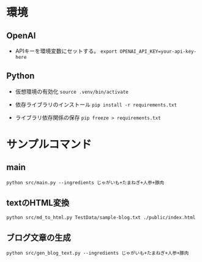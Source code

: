 # 環境
## OpenAI
- APIキーを環境変数にセットする。
`export OPENAI_API_KEY=your-api-key-here`

## Python

- 仮想環境の有効化
`source .venv/bin/activate`

- 依存ライブラリのインストール
`pip install -r requirements.txt`

- ライブラリ依存関係の保存
`pip freeze > requirements.txt`

# サンプルコマンド

## main
`python src/main.py --ingredients じゃがいも+たまねぎ+人参+豚肉`

## textのHTML変換
`python src/md_to_html.py TestData/sample-blog.txt ./public/index.html`

## ブログ文章の生成
`python src/gen_blog_text.py --ingredients じゃがいも+たまねぎ+人参+豚肉`
